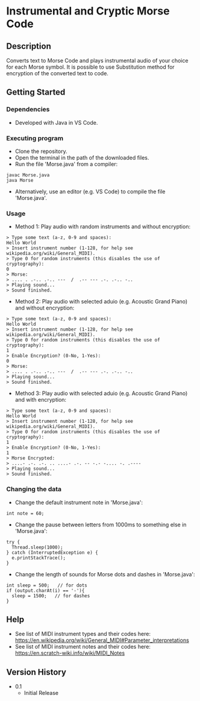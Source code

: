 # Instrumental and Cryptic Morse Code

## Description

Converts text to Morse Code and plays instrumental audio of your choice for each Morse symbol. It is possible to use Substitution method for encryption of the converted text to code.

## Getting Started

### Dependencies

* Developed with Java in VS Code.

### Executing program

* Clone the repository.
* Open the terminal in the path of the downloaded files.
* Run the file 'Morse.java' from a compiler:
```
javac Morse.java
java Morse
```
* Alternatively, use an editor (e.g. VS Code) to compile the file 'Morse.java'.

### Usage

* Method 1: Play audio with random instruments and without encryption:
```
> Type some text (a-z, 0-9 and spaces):
Hello World
> Insert instrument number (1-128, for help see wikipedia.org/wiki/General_MIDI).
> Type 0 for random instruments (this disables the use of cryptography): 
0
> Morse:
> .... . .-.. .-.. ---  /  .-- --- .-. .-.. -.. 
> Playing sound...
> Sound finished.
```
* Method 2: Play audio with selected aduio (e.g. Acoustic Grand Piano) and without encryption:
```
> Type some text (a-z, 0-9 and spaces):
Hello World
> Insert instrument number (1-128, for help see wikipedia.org/wiki/General_MIDI).
> Type 0 for random instruments (this disables the use of cryptography): 
1
> Enable Encryption? (0-No, 1-Yes): 
0
> Morse:
> .... . .-.. .-.. ---  /  .-- --- .-. .-.. -.. 
> Playing sound...
> Sound finished.
```
* Method 3: Play audio with selected aduio (e.g. Acoustic Grand Piano) and with encryption:
```
> Type some text (a-z, 0-9 and spaces):
Hello World
> Insert instrument number (1-128, for help see wikipedia.org/wiki/General_MIDI).
> Type 0 for random instruments (this disables the use of cryptography): 
1
> Enable Encryption? (0-No, 1-Yes): 
1
> Morse Encrypted:
> ....- .-. .-. .. ....- .-. -- -.- -.... -. .----
> Playing sound...
> Sound finished.
```

### Changing the data
* Change the default instrument note in 'Morse.java':
```
int note = 60;
```
* Change the pause between letters from 1000ms to something else in 'Morse.java':
```			
try {
  Thread.sleep(1000);
} catch (InterruptedException e) {
  e.printStackTrace();
}
```
* Change the length of sounds for Morse dots and dashes in 'Morse.java':
```
int sleep = 500;   // for dots
if (output.charAt(i) == '-'){
  sleep = 1500;   // for dashes
}
```

## Help
* See list of MIDI instrument types and their codes here: https://en.wikipedia.org/wiki/General_MIDI#Parameter_interpretations
* See list of MIDI instrument notes and their codes here: https://en.scratch-wiki.info/wiki/MIDI_Notes

## Version History
* 0.1
    * Initial Release
